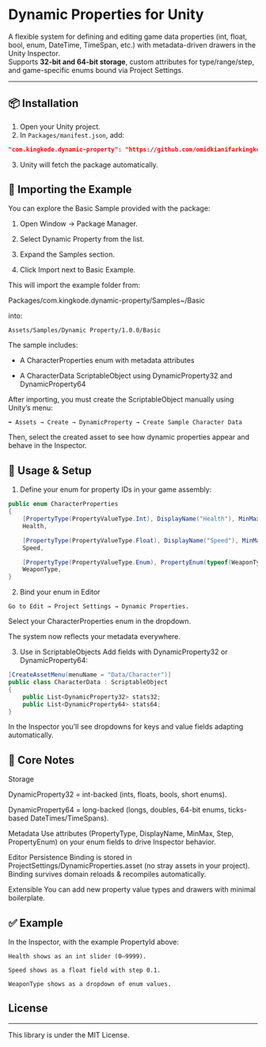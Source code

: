 # Dynamic Properties for Unity

A flexible system for defining and editing game data properties (int, float, bool, enum, DateTime, TimeSpan, etc.) with metadata-driven drawers in the Unity Inspector.  
Supports **32-bit and 64-bit storage**, custom attributes for type/range/step, and game-specific enums bound via Project Settings.

---

## 📦 Installation

1. Open your Unity project.
2. In `Packages/manifest.json`, add:

```json
"com.kingkode.dynamic-property": "https://github.com/omidkianifarkingkode/DynamicProperties.git?path=Assets/DynamicProperty"
```

3. Unity will fetch the package automatically.

## 🧩 Importing the Example

You can explore the Basic Sample provided with the package:

1. Open Window → Package Manager.

2. Select Dynamic Property from the list.

3. Expand the Samples section.

4. Click Import next to Basic Example.

This will import the example folder from:

Packages/com.kingkode.dynamic-property/Samples~/Basic

into:
```
Assets/Samples/Dynamic Property/1.0.0/Basic
```
The sample includes:

* A CharacterProperties enum with metadata attributes

* A CharacterData ScriptableObject using DynamicProperty32 and DynamicProperty64

After importing, you must create the ScriptableObject manually using Unity’s menu:
```
➡️ Assets → Create → DynamicProperty → Create Sample Character Data
```

Then, select the created asset to see how dynamic properties appear and behave in the Inspector.

## 🚀 Usage & Setup

1. Define your enum for property IDs in your game assembly:

```csharp
public enum CharacterProperties
{
    [PropertyType(PropertyValueType.Int), DisplayName("Health"), MinMax(0, 9999)]
    Health,

    [PropertyType(PropertyValueType.Float), DisplayName("Speed"), MinMax(0, 50), Step(0.1f)]
    Speed,

    [PropertyType(PropertyValueType.Enum), PropertyEnum(typeof(WeaponType))]
    WeaponType,
}
```

2. Bind your enum in Editor
```
Go to Edit → Project Settings → Dynamic Properties.
```
Select your CharacterProperties enum in the dropdown.

The system now reflects your metadata everywhere.

3. Use in ScriptableObjects
Add fields with DynamicProperty32 or DynamicProperty64:

```csharp
[CreateAssetMenu(menuName = "Data/Character")]
public class CharacterData : ScriptableObject
{
    public List<DynamicProperty32> stats32;
    public List<DynamicProperty64> stats64;
}
```

In the Inspector you’ll see dropdowns for keys and value fields adapting automatically.

## 📝 Core Notes

Storage

DynamicProperty32 = int-backed (ints, floats, bools, short enums).

DynamicProperty64 = long-backed (longs, doubles, 64-bit enums, ticks-based DateTimes/TimeSpans).

Metadata
Use attributes (PropertyType, DisplayName, MinMax, Step, PropertyEnum) on your enum fields to drive Inspector behavior.

Editor Persistence
Binding is stored in ProjectSettings/DynamicProperties.asset (no stray assets in your project).
Binding survives domain reloads & recompiles automatically.

Extensible
You can add new property value types and drawers with minimal boilerplate.

## ✅ Example

In the Inspector, with the example PropertyId above:
```
Health shows as an int slider (0–9999).

Speed shows as a float field with step 0.1.

WeaponType shows as a dropdown of enum values.
```
## License
---
This library is under the MIT License.
